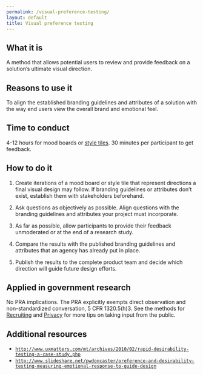 ```yaml
---
permalink: /visual-preference-testing/
layout: default
title: Visual preference testing
---
```


## What it is

A method that allows potential users to review and provide feedback on a solution’s ultimate visual direction.

## Reasons to use it

To align the established branding guidelines and attributes of a solution with the way end users view the overall brand and emotional feel.

## Time to conduct

4-12 hours for mood boards or [style tiles](../style-tiles/). 30 minutes per participant to get feedback.

## How to do it

1. Create iterations of a mood board or style tile that represent directions a final visual design may follow. If branding guidelines or attributes don’t exist, establish them with stakeholders beforehand.

2. Ask questions as objectively as possible. Align questions with the branding guidelines and attributes your project must incorporate.

3. As far as possible, allow participants to provide their feedback unmoderated or at the end of a research study.

4. Compare the results with the published branding guidelines and attributes that an agency has already put in place.

5. Publish the results to the complete product team and decide which direction will guide future design efforts.

## Applied in government research

No PRA implications. The PRA explicitly exempts direct observation and non-standardized conversation, 5 CFR 1320.5(h)3. See the methods for [Recruiting](../recruiting/) and [Privacy](../privacy/) for more tips on taking input from the public.

## Additional resources

* [`http://www.uxmatters.com/mt/archives/2010/02/rapid-desirability-testing-a-case-study.php`](http://www.uxmatters.com/mt/archives/2010/02/rapid-desirability-testing-a-case-study.php)
* [`http://www.slideshare.net/pwdoncaster/preference-and-desirability-testing-measuring-emotional-response-to-guide-design`](http://www.slideshare.net/pwdoncaster/preference-and-desirability-testing-measuring-emotional-response-to-guide-design)
